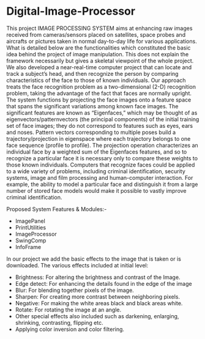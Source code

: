 Digital-Image-Processor
=======================

This project IMAGE PROCESSING SYSTEM aims at enhancing  raw  images received from cameras/sensors placed on satellites, space probes and aircrafts or pictures taken in normal day-to-day life for various applications. What is detailed below are the functionalities which constituted the basic idea behind the project of image manipulation. This does not explain the framework necessarily but gives a skeletal viewpoint of the whole project. We also developed a near-real-time computer project that can locate and track a subject’s head, and then recognize the person by comparing characteristics of the face to those of known individuals. Our approach treats the face recognition problem as a two-dimensional (2-D) recognition problem, taking the advantage of the fact that faces are normally upright. The system functions by projecting the face images onto a feature space that spans the significant variations among known face images. The significant features are known as “Eigenfaces,” which may be thought of as eigenvectors/patternvectors (the principal components) of the initial training set of face images; they do not correspond to features such as eyes, ears and noses. Pattern vectors corresponding to multiple poses build a trajectory/projection in eigenspace where each trajectory belongs to one face sequence (profile to profile). The projection operation characterizes an individual face by a weighted sum of the Eigenfaces features, and so to recognize a particular face it is necessary only to compare these weights to those known individuals. Computers that recognize faces could be applied to a wide variety of problems, including criminal identification, security systems, image and film processing and human-computer interaction. For example, the ability to model a particular face and distinguish it from a large number of stored face models would make it possible to vastly improve criminal identification.

Proposed System Features & Modules:-
+	ImagePanel
+	PrintUtilities
+	ImageProcessor
+	SwingComp
+	InfoFrame

In our project we add the basic effects to the image that is taken or is downloaded. The various effects included at initial level:
+	Brightness:  For altering the brightness and contrast of the Image.
+	Edge detect: For enhancing the details found in the edge of the image
+	Blur: For blending together pixels of the image.
+	Sharpen: For creating more contrast between neighboring pixels.
+	Negative: For making the white areas black and black areas white.
+	Rotate: For rotating the image at an angle.
+	Other special effects also included such as darkening, enlarging, shrinking, contrasting, flipping etc.
+	Applying color inversion and color filtering.
